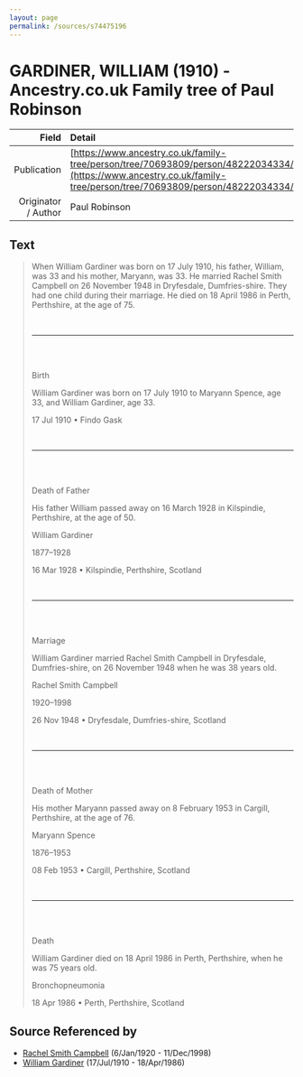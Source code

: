 ```yaml
---
layout: page
permalink: /sources/s74475196
---
```


# GARDINER, WILLIAM (1910) - Ancestry.co.uk Family tree of Paul Robinson

Field | Detail
---:|:---
Publication | [https://www.ancestry.co.uk/family-tree/person/tree/70693809/person/48222034334/story](https://www.ancestry.co.uk/family-tree/person/tree/70693809/person/48222034334/story)
Originator / Author | Paul Robinson

## Text

> When William Gardiner was born on 17 July 1910, his father, William, was 33 and his mother, Maryann, was 33. He married Rachel Smith Campbell on 26 November 1948 in Dryfesdale, Dumfries-shire. They had one child during their marriage. He died on 18 April 1986 in Perth, Perthshire, at the age of 75.
>
> <br/>
>
> ---
>
> <br/>
>
> <br/>
>
> Birth
>
> William Gardiner was born on 17 July 1910 to Maryann Spence, age 33, and William Gardiner, age 33.
>
> 17 Jul 1910 • Findo Gask
>
> <br/>
>
> ---
>
> <br/>
>
> <br/>
>
> Death of Father
>
> His father William passed away on 16 March 1928 in Kilspindie, Perthshire, at the age of 50.
>
> William Gardiner
>
> 1877–1928
>
> 16 Mar 1928 • Kilspindie, Perthshire, Scotland
>
> <br/>
>
> ---
>
> <br/>
>
> <br/>
>
> Marriage
>
> William Gardiner married Rachel Smith Campbell in Dryfesdale, Dumfries-shire, on 26 November 1948 when he was 38 years old.
>
> Rachel Smith Campbell
>
> 1920–1998
>
> 26 Nov 1948 • Dryfesdale, Dumfries-shire, Scotland
>
> <br/>
>
> ---
>
> <br/>
>
> <br/>
>
> Death of Mother
>
> His mother Maryann passed away on 8 February 1953 in Cargill, Perthshire, at the age of 76.
>
> Maryann Spence
>
> 1876–1953
>
> 08 Feb 1953 • Cargill, Perthshire, Scotland
>
> <br/>
>
> ---
>
> <br/>
>
> <br/>
>
> Death
>
> William Gardiner died on 18 April 1986 in Perth, Perthshire, when he was 75 years old.
>
> Bronchopneumonia
>
> 18 Apr 1986 • Perth, Perthshire, Scotland
>

## Source Referenced by

* [Rachel Smith Campbell](../people/@40394043@-rachel-smith-campbell-b1920-1-6-d1998-12-11.md) (6/Jan/1920 - 11/Dec/1998)
* [William Gardiner](../people/@29232511@-william-gardiner-b1910-7-17-d1986-4-18.md) (17/Jul/1910 - 18/Apr/1986)
